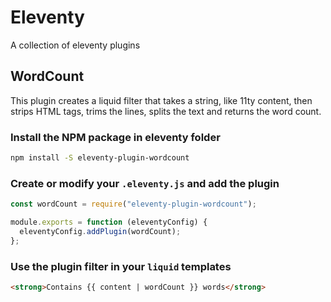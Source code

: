 # Eleventy

A collection of eleventy plugins

## WordCount

This plugin creates a liquid filter that takes a string, like 11ty
content, then strips HTML tags, trims the lines, splits the text
and returns the word count.

### Install the NPM package in eleventy folder

```bash
npm install -S eleventy-plugin-wordcount
```

### Create or modify your `.eleventy.js` and add the plugin

```javascript
const wordCount = require("eleventy-plugin-wordcount");

module.exports = function (eleventyConfig) {
  eleventyConfig.addPlugin(wordCount);
};
```

### Use the plugin filter in your `liquid` templates

```html
<strong>Contains {{ content | wordCount }} words</strong>
```
